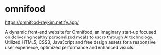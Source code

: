 # omnifood

https://omnifood-raykim.netlify.app/

A dynamic front-end website for Omnifood, an imaginary start-up focused on delivering healthy personalized meals to users through AI technology. Utilized HTML5, CSS3, JavaScript and free design assets for a responsive user experience, optimized performance and enhanced visuals.

